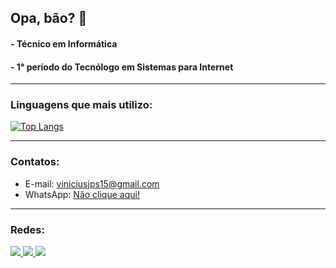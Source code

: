 ## **Opa, bão? 👋**

  #### - Técnico em Informática
  #### - 1° período do Tecnólogo em Sistemas para Internet

<hr>

  ### Linguagens que mais utilizo:
  
  [![Top Langs](https://github-readme-stats.vercel.app/api/top-langs/?username=ViniciusJPSilva&layout=compact)](https://github.com/ViniciusJPSilva/github-readme-stats)

<hr>

  ### Contatos:
  
  - E-mail: viniciusjps15@gmail.com
  - WhatsApp: <a href="https://wa.me/5532984589166" target="_blank">Não clique aqui!</a>

<hr>

  ### Redes:
  
<div>
  <a href="https://instagram.com/viniciusjpsilva" target="_blank">
    <img src="https://img.shields.io/badge/-Instagram-%23E4405F?style=for-the-badge&logo=instagram&logoColor=white" target="_blank">
  </a>
  <a href = "mailto:contato@viniciusjps15">
    <img src="https://img.shields.io/badge/Gmail-D14836?style=for-the-badge&logo=gmail&logoColor=white" target="_blank">
  </a>
  <a href="https://www.linkedin.com/in/vinícius-pires-401592214" target="_blank">
    <img src="https://img.shields.io/badge/-LinkedIn-%230077B5?style=for-the-badge&logo=linkedin&logoColor=white" target="_blank">
  </a>   
</div>
  
